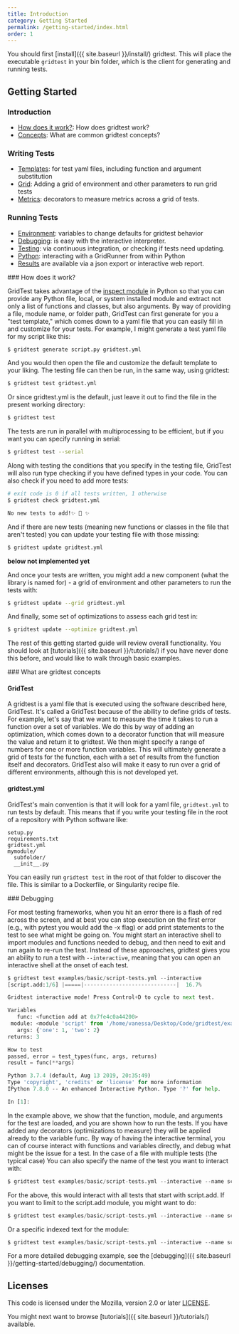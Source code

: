 ```yaml
---
title: Introduction
category: Getting Started
permalink: /getting-started/index.html
order: 1
---
```


You should first [install]({{ site.baseurl }}/install/) gridtest.
This will place the executable `gridtest` in your bin folder, which is the client
for generating and running tests. 

## Getting Started

### Introduction

 - [How does it work?](#how-does-it-work): How does gridtest work?
 - [Concepts](#concepts): What are common gridtest concepts?

### Writing Tests

 - [Templates](templates/): for test yaml files, including function and argument substitution
 - [Grid](grid/): Adding a grid of environment and other parameters to run grid tests
 - [Metrics](metrics/): decorators to measure metrics across a grid of tests.

### Running Tests

 - [Environment](environment/): variables to change defaults for gridtest behavior
 - [Debugging](#debugging): is easy with the interactive interpreter.
 - [Testing](testing/): via continuous integration, or checking if tests need updating.
 - [Python](python/): interacting with a GridRunner from within Python
 - [Results](results/) are available via a json export or interactive web report.

<a id="#how-does-it-work">
### How does it work?

GridTest takes advantage of the <a href="https://docs.python.org/3/library/inspect.html">inspect
module</a> in Python so that you can provide any Python file, local, or system installed module
and extract not only a list of functions and classes, but also arguments. By way of providing
a file, module name, or folder path, GridTest can first generate for you a "test template," 
which comes down to a yaml file that you can easily fill in and customize for your tests.
For example, I might generate a test yaml file for my script like this:

```bash
$ gridtest generate script.py gridtest.yml
```

And you would then open the file and customize the default template to your liking.
The testing file can then be run, in the same way, using gridtest:

```bash
$ gridtest test gridtest.yml
```

Or since gridtest.yml is the default, just leave it out to find the file in
the present working directory:

```bash
$ gridtest test
```

The tests are run in parallel with multiprocessing to be efficient, but if you want
you can specify running in serial:

```bash
$ gridtest test --serial
```

Along with testing the conditions that you specify in the testing file, GridTest will also run type checking
if you have defined types in your code. You can also check if you need to add
more tests:

```bash
# exit code is 0 if all tests written, 1 otherwise
$ gridtest check gridtest.yml

No new tests to add!✨ 🥑️ ✨
```

And if there are new tests (meaning new functions or classes in the file that aren't
tested) you can update your testing file with those missing:

```bash
$ gridtest update gridtest.yml
```

**below not implemented yet**

And once your tests are written, you might add a new component (what the library
is named for) - a grid of environment and other parameters to run the tests with:

```bash
$ gridtest update --grid gridtest.yml
```

And finally, some set of optimizations to assess each grid test in:


```bash
$ gridtest update --optimize gridtest.yml
```

The rest of this getting started guide will review overall functionality. 
You should look at [tutorials]({{ site.baseurl }}/tutorials/) 
if you have never done this before, and would like to
walk through basic examples.

<a id="#concepts">
### What are gridtest concepts

#### GridTest

A gridtest is a yaml file that is executed using the software described here,
GridTest. It's called a GridTest because of the ability to define grids of tests.
For example, let's say that we want to measure the time it takes to run a function
over a set of variables. We do this by way of adding an optimization, which
comes down to a decorator function that will measure the value and return it to
gridtest. We then might specify a range of numbers for one or more function
variables. This will ultimately generate a grid of tests for the function,
each with a set of results from the function itself and decorators. 
GridTest also will make it easy to run over a grid of different environments,
although this is not developed yet.

#### gridtest.yml

GridTest's main convention is that  it will look for a yaml file, `gridtest.yml` to run tests by default. This means
that if you write your testing file in the root of a repository with Python
software like:

```
setup.py
requirements.txt
gridtest.yml
mymodule/
  subfolder/
  __init__.py
```

You can easily run `gridtest test` in the root of that folder to discover the
file. This is similar to a Dockerfile, or Singularity recipe file.

<a id="#debugging">
### Debugging

For most testing frameworks, when you hit an error there is a flash of red across the
screen, and at best you can stop execution on the first error (e.g., with pytest you would
add the -x flag) or add print statements to the test to see what might be going on. 
You might start an interactive shell to import modules and functions needed to debug,
and then need to exit and run again to re-run the test. Instead of these approaches,
gridtest gives you an ability to run a test with `--interactive`, meaning that you
can open an interactive shell at the onset of each test.

```python
$ gridtest test examples/basic/script-tests.yml --interactive
[script.add:1/6] |=====|-----------------------------|  16.7% 

Gridtest interactive mode! Press Control+D to cycle to next test.

Variables
   func: <function add at 0x7fe4c0a44200>
 module: <module 'script' from '/home/vanessa/Desktop/Code/gridtest/examples/basic/script.py'>
   args: {'one': 1, 'two': 2}
returns: 3

How to test
passed, error = test_types(func, args, returns)
result = func(**args)

Python 3.7.4 (default, Aug 13 2019, 20:35:49) 
Type 'copyright', 'credits' or 'license' for more information
IPython 7.8.0 -- An enhanced Interactive Python. Type '?' for help.

In [1]:                                                                     
```

In the example above, we show that the function, module, and arguments for
the test are loaded, and you are shown how to run the tests. If you have added any
decorators (optimizations to measure) they will be applied already to the variable 
func. By way of having the interactive terminal, you can of course interact with functions and variables
directly, and debug what might be the issue for a test. In the case of a file
with multiple tests (the typical case) You can also specify the name of the test you want
to interact with:

```python
$ gridtest test examples/basic/script-tests.yml --interactive --name script.add
```

For the above, this would interact with all tests that start with script.add. If you
want to limit to the script.add module, you might want to do:

```python
$ gridtest test examples/basic/script-tests.yml --interactive --name script.add.
```

Or a specific indexed text for the module:

```python
$ gridtest test examples/basic/script-tests.yml --interactive --name script.add.0
```

For a more detailed debugging example, see the [debugging]({{ site.baseurl }}/getting-started/debugging/)
documentation.

## Licenses

This code is licensed under the Mozilla, version 2.0 or later [LICENSE](LICENSE).

You might next want to browse [tutorials]({{ site.baseurl }}/tutorials/) available.
